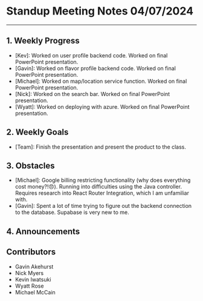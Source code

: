 # Standup Meeting Notes **04/07/2024**

---

## 1. Weekly Progress

- [Kev]: Worked on user profile backend code. Worked on final PowerPoint presentation.
- [Gavin]: Worked on flavor profile backend code. Worked on final PowerPoint presentation.
- [Michael]: Worked on map/location service function. Worked on final PowerPoint presentation.
- [Nick]: Worked on the search bar. Worked on final PowerPoint presentation.
- [Wyatt]: Worked on deploying with azure. Worked on final PowerPoint presentation.

## 2. Weekly Goals

- [Team]: Finish the presentation and present the product to the class.

## 3. Obstacles
- [Michael]: Google billing restricting functionality (why does everything cost money?!😠). Running into difficulties using the Java controller. Requires research into React Router Integration, which I am unfamiliar with.  
- [Gavin]: Spent a lot of time trying to figure out the backend connection to the database. Supabase is very new to me.

## 4. Announcements

## Contributors

- Gavin Akehurst
- Nick Myers
- Kevin Iwatsuki
- Wyatt Rose
- Michael McCain
